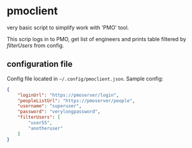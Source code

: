 # pmoclient

very basic script to simplify work with 'PMO' tool. 

This scrip logs in to PMO, get list of engineers and prints table filtered by _filterUsers_ from config.


## configuration file
Config file located in ```~/.config/pmoclient.json```.
Sample config:
```json
{
    "loginUrl": "https://pmoserver/login",
    "peopleListUrl": "https://pmoserver/people",
    "username": "superuser",
    "password": "verylongpassword",
    "filterUsers": [
        "user55",
        "anotheruser"
    ]
}
```
